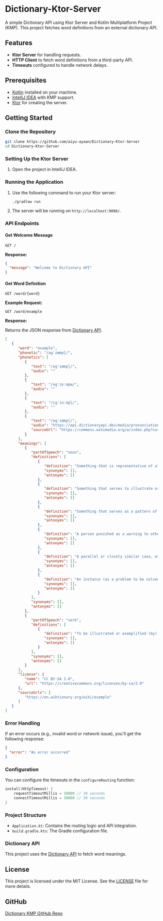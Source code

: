# Dictionary-Ktor-Server

A simple Dictionary API using Ktor Server and Kotlin Multiplatform Project (KMP). This project fetches word definitions
from an external dictionary API.

## Features

- **Ktor Server** for handling requests.
- **HTTP Client** to fetch word definitions from a third-party API.
- **Timeouts** configured to handle network delays.

## Prerequisites

- [Kotlin](https://kotlinlang.org/) installed on your machine.
- [IntelliJ IDEA](https://www.jetbrains.com/idea/download/) with KMP support.
- [Ktor](https://ktor.io/) for creating the server.

## Getting Started

### Clone the Repository

```bash
git clone https://github.com/aiyu-ayaan/Dictionary-Ktor-Server
cd Dictionary-Ktor-Server
```

### Setting Up the Ktor Server

1. Open the project in IntelliJ IDEA.

### Running the Application

1. Use the following command to run your Ktor server:

   ```bash
   ./gradlew run
   ```

2. The server will be running on `http://localhost:9090/`.

### API Endpoints

#### Get Welcome Message

```http
GET /
```

**Response:**

```json
{
  "message": "Welcome to Dictionary API"
}
```

#### Get Word Definition

```http
GET /word/{word}
```

**Example Request:**

```http
GET /word/example
```

**Response:**

Returns the JSON response from [Dictionary API](https://dictionaryapi.dev/).

```json
[
   {
      "word": "example",
      "phonetic": "/əɡˈzæmpl̩/",
      "phonetics": [
         {
            "text": "/əɡˈzæmpl̩/",
            "audio": ""
         },
         {
            "text": "/ɘɡˈzɐːmpɯ/",
            "audio": ""
         },
         {
            "text": "/ɪɡˈzɑːmpl̩/",
            "audio": ""
         },
         {
            "text": "/əɡˈzæmpl̩/",
            "audio": "https://api.dictionaryapi.dev/media/pronunciations/en/example-us.mp3",
            "sourceUrl": "https://commons.wikimedia.org/w/index.php?curid=267013"
         }
      ],
      "meanings": [
         {
            "partOfSpeech": "noun",
            "definitions": [
               {
                  "definition": "Something that is representative of all such things in a group.",
                  "synonyms": [],
                  "antonyms": []
               },
               {
                  "definition": "Something that serves to illustrate or explain a rule.",
                  "synonyms": [],
                  "antonyms": []
               },
               {
                  "definition": "Something that serves as a pattern of behaviour to be imitated (a good example) or not to be imitated (a bad example).",
                  "synonyms": [],
                  "antonyms": []
               },
               {
                  "definition": "A person punished as a warning to others.",
                  "synonyms": [],
                  "antonyms": []
               },
               {
                  "definition": "A parallel or closely similar case, especially when serving as a precedent or model.",
                  "synonyms": [],
                  "antonyms": []
               },
               {
                  "definition": "An instance (as a problem to be solved) serving to illustrate the rule or precept or to act as an exercise in the application of the rule.",
                  "synonyms": [],
                  "antonyms": []
               }
            ],
            "synonyms": [],
            "antonyms": []
         },
         {
            "partOfSpeech": "verb",
            "definitions": [
               {
                  "definition": "To be illustrated or exemplified (by).",
                  "synonyms": [],
                  "antonyms": []
               }
            ],
            "synonyms": [],
            "antonyms": []
         }
      ],
      "license": {
         "name": "CC BY-SA 3.0",
         "url": "https://creativecommons.org/licenses/by-sa/3.0"
      },
      "sourceUrls": [
         "https://en.wiktionary.org/wiki/example"
      ]
   }
]
```

### Error Handling

If an error occurs (e.g., invalid word or network issue), you'll get the following response:

```json
{
  "error": "An error occurred"
}
```

### Configuration

You can configure the timeouts in the `configureRouting` function:

```kotlin
install(HttpTimeout) {
    requestTimeoutMillis = 30000 // 30 seconds
    connectTimeoutMillis = 30000 // 30 seconds
}
```

### Project Structure

- `Application.kt`: Contains the routing logic and API integration.
- `build.gradle.kts`: The Gradle configuration file.

### Dictionary API

This project uses the [Dictionary API](https://dictionaryapi.dev/) to fetch word meanings.

## License

This project is licensed under the MIT License. See the [LICENSE](./LICENSE) file for more details.

## GitHub

[Dictionary KMP GitHub Repo](https://github.com/aiyu-ayaan/Dictionary-KMP)
